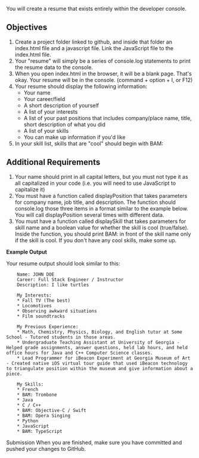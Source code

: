 You will create a resume that exists entirely within the developer console.

## Objectives
1. Create a project folder linked to github, and inside that folder an index.html file and a javascript file. Link the JavaScript file to the index.html file.
2. Your "resume" will simply be a series of console.log statements to print the resume data to the console.
3. When you open index.html in the browser, it will be a blank page. That's okay. Your resume will be in the console. (command + option + I, or F12)
4. Your resume should display the following information:
    * Your name
    * Your career/field
    * A short description of yourself
    * A list of your interests
    * A list of your past positions that includes company/place name, title, short description of what you did
    * A list of your skills
    * You can make up information if you'd like
5. In your skill list, skills that are "cool" should begin with BAM:

## Additional Requirements
1. Your name should print in all capital letters, but you must not type it as all capitalized in your code (i.e. you will need to use JavaScript to capitalize it)
2. You must have a function called displayPosition that takes parameters for company name, job title, and description. The function should console.log those three items in a format similar to the example below. You will call displayPosition several times with different data.
3. You must have a function called displaySkill that takes parameters for skill name and a boolean value for whether the skill is cool (true/false). Inside the function, you should print BAM: in front of the skill name only if the skill is cool. If you don't have any cool skills, make some up.

**Example Output**

Your resume output should look similar to this:

```
    Name: JOHN DOE
    Career: Full Stack Engineer / Instructor
    Description: I like turtles

    My Interests:
    * Fall TV (The best)
    * Locomotives
    * Observing awkward situations
    * Film soundtracks

    My Previous Experience:
    * Math, Chemistry, Physics, Biology, and English tutor at Some School - Tutored students in those areas.
    * Undergraduate Teaching Assistant at University of Georgia - Helped grade assignments, answer questions, held lab hours, and held office hours for Java and C++ Computer Science classes.
    * Lead Programmer for iBeacon Experiment at Georgia Museum of Art - Created native iOS virtual tour guide that used iBeacon technology to triangulate position within the museum and give information about a piece.

    My Skills:
    * French
    * BAM: Trombone
    * Java
    * C / C++
    * BAM: Objective-C / Swift
    * BAM: Opera Singing
    * Python
    * JavaScript
    * BAM: TypeScript
```

Submission
When you are finished, make sure you have committed and pushed your changes to GitHub.